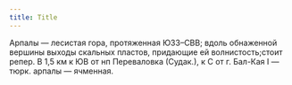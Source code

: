 ```yaml
---
title: Title
---
```


Арпалы — лесистая гора, протяженная ЮЗЗ–СВВ; вдоль обнаженной вершины выходы
скальных пластов, придающие ей волнистость;стоит репер. В 1,5 км к ЮВ от нп
Переваловка (Судак.), к С от г. Бал-Кая I — тюрк. арпалы — ячменная.

